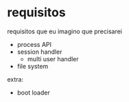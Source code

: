# requisitos
requisitos que eu imagino que precisarei

- process API
- session handler
    - multi user handler
- file system

extra:
- boot loader

